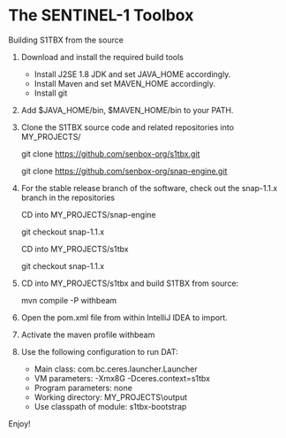The SENTINEL-1 Toolbox
======================

Building S1TBX from the source

1. Download and install the required build tools
	* Install J2SE 1.8 JDK and set JAVA_HOME accordingly. 
	* Install Maven and set MAVEN_HOME accordingly. 
	* Install git
2. Add $JAVA_HOME/bin, $MAVEN_HOME/bin to your PATH.

3. Clone the S1TBX source code and related repositories into MY_PROJECTS/

	git clone https://github.com/senbox-org/s1tbx.git
	
	git clone https://github.com/senbox-org/snap-engine.git
	
4. For the stable release branch of the software, check out the snap-1.1.x branch in the repositories

	CD into MY_PROJECTS/snap-engine
	
	git checkout snap-1.1.x
	
	CD into MY_PROJECTS/s1tbx
	
	git checkout snap-1.1.x
	
5. CD into MY_PROJECTS/s1tbx and build S1TBX from source: 

	mvn compile -P withbeam
	
6. Open the pom.xml file from within IntelliJ IDEA to import.
7. Activate the maven profile withbeam
8. Use the following configuration to run DAT:

    * Main class: com.bc.ceres.launcher.Launcher
    * VM parameters: -Xmx8G -Dceres.context=s1tbx
    * Program parameters: none
    * Working directory: MY_PROJECTS\output
    * Use classpath of module: s1tbx-bootstrap


Enjoy!
